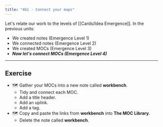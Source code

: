 ```yaml
---
title: "4b1 - Connect your maps"
---
```

Let's relate our work to the levels of [[Cards/Idea Emergence]]. In the previous units:
- We created notes (Emergence Level 1)
- We connected notes (Emergence Level 2)
- We created MOCs (Emergence Level 3)
- **_Now let's connect MOCs (Emergence Level 4)_**
---
## Exercise
- 🗺 Gather your MOCs into a new note called **workbench**.
    - Tidy and connect each MOC.
    - Add a title header.
    - Add an uplink.
    - Add a tag.
- 🗺 Copy and paste the links from **workbench** into **The MOC Library**.
    - Delete the note called **workbench**.